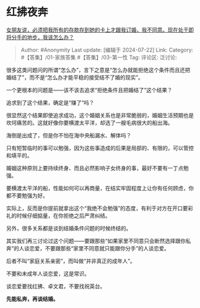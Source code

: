 # 红拂夜奔
[女朋友说，必须把我所有的存款存到她的卡上才跟我订婚，我不同意。现在处于即将分手的地步，我该怎么办？](https://www.zhihu.com/question/661265989/answer/3570177603)

> Author: #Anonymity
> Last update: [编辑于 2024-07-22]
> Link:
> Category: #【答集】/01-家族答集 #【答集】/03-第一性 
> Tag: 
> 评论区:
> 泛讨论:

很多这类问题问的所谓“怎么办”，言下之意是“怎么办就能拒绝这个条件而且还把婚结了”，而不是“怎么办才能平稳的接受结不了婚的现实”。

一个更根本的问题是——该不该去追求“拒绝条件且把婚结了”这个结果？

追求到了这个结果，确定是“赚了”吗？

很显然这个结果即使追求成功，这个婚姻关系也是非常脆弱的，婚姻生活预期也是坎坷痛苦的。这就好像你要横渡太平洋，却选了一艘毛病很大的船出海。

海倒是出成了，但是你不怕在海中央船漏水、解体吗？

只有短暂临时的事可以勉强，因为这些事造成的后果是局部的、有限的，可以管控和填平的。

婚姻这种原则上要持续终身、而且必然影响子女终身的事，最好不要有一丁点勉强。

要横渡太平洋的船，性能如何可以再商量，在结实牢固程度上让你有任何顾虑，你都不要勉强为好。

实际上，反而是你提前就拿出这个“我绝不会勉强”的态度，有利于对方在开口要彩礼的时候仔细掂量，在你拒绝之后严肃纠结。

另外，很多关系都是谈到结婚条件问题的时候终结的。

其实我们再三讨论过这个问题——要跟那些“如果家里不同意只会断然选择跟你私奔”的人谈恋爱，不要跟那些“家里不同意就只能跟你分手”的人谈恋爱。

后者不叫“家庭关系亲密”，而叫做“并非真正的成年人”。

不要和未成年人谈恋爱，这是常识。

谈恋爱要找红拂、卓文君，不要找祝英台。

**先能私奔，再谈结婚。**